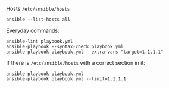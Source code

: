 Hosts `/etc/ansible/hosts`

    ansible --list-hosts all

Everyday commands:

    ansible-lint playbook.yml
    ansible-playbook --syntax-check playbook.yml
    ansible-playbook playbook.yml --extra-vars "target=1.1.1.1"

If there is `/etc/ansible/hosts` with a correct section in it:

    ansible-playbook playbook.yml
    ansible-playbook playbook.yml --limit=1.1.1.1
